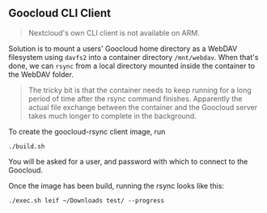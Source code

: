 ## Goocloud CLI Client
> Nextcloud's own CLI client is not available on ARM.

Solution is to mount a users' Goocloud home directory as a WebDAV filesystem using `davfs2` into a container directory `/mnt/webdav`.
When that's done, we can `rsync` from a local directory mounted inside the container to the WebDAV folder.

> The tricky bit is that the container needs to keep running for a long period of time after the rsync command finishes. Apparently the actual file exchange between the container and the Goocloud server takes much longer to complete in the background.

To create the goocloud-rsync client image, run
````shell
./build.sh
````
You will be asked for a user, and password with which to connect to the Goocloud. 

Once the image has been build, running the rsync looks like this:
````shell
./exec.sh leif ~/Downloads test/ --progress
````

